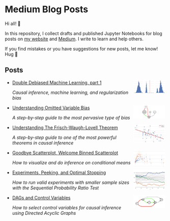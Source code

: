# Medium Blog Posts

Hi all! 👋 

In this repository, I collect drafts and published Jupyter Notebooks for blog posts on [my website](https://matteocourthoud.github.io/) and [Medium](https://medium.com/@matteo.courthoud). I write to learn and help others.

If you find mistakes or you have suggestions for new posts, let me know! Hug 🤗 

## Posts

- [Double Debiased Machine Learning, part 1](https://towardsdatascience.com/eb767a59975b)<img align="right" width="100" src="covers/pretest.png">

  *Causal inference, machine learning, and regularization bias*

- [Understanding Omitted Variable Bias](https://towardsdatascience.com/344ac1477699)<img align="right" width="100" src="covers/ovb.png">

  *A step-by-step guide to the most pervasive type of bias*

- [Understanding The Frisch-Waugh-Lovell Theorem](https://towardsdatascience.com/59f801eb3299)<img align="right" width="100" src="covers/fwl.png">

  *A step-by-step guide to one of the most powerful theorems in causal inference*

- [Goodbye Scatterplot, Welcome Binned Scatterplot](https://towardsdatascience.com/a928f67413e4)<img align="right" width="100" src="covers/binscatter.png">

	*How to visualize and do inference on conditional means*

- [Experiments, Peeking, and Optimal Stopping](https://towardsdatascience.com/954506cec665)<img align="right" width="100" src="covers/optimal_stopping.png">

	*How to run valid experiments with smaller sample sizes with the Sequential Probability Ratio Test*

- [DAGs and Control Variables](https://towardsdatascience.com/b63dc69e3d8c)<img align="right" width="100" src="covers/controls.png">

  *How to select control variables for causal inference using Directed Acyclic Graphs*


